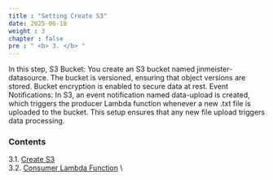 ```yaml
---
title : "Setting Create S3"
date: 2025-06-18
weight : 3 
chapter : false
pre : " <b> 3. </b> "
---
```


In this step, S3 Bucket: You create an S3 bucket named jinmeister-datasource. The bucket is versioned, ensuring that object versions are stored. Bucket encryption is enabled to secure data at rest. Event Notifications: In S3, an event notification named data-upload is created, which triggers the producer Lambda function whenever a new .txt file is uploaded to the bucket. This setup ensures that any new file upload triggers data processing.

### Contents
3.1. [Create S3](3.1-Create-S3-Bucket/) \
3.2. [Consumer Lambda Function](3.2-Create-SNS-Topic/) \